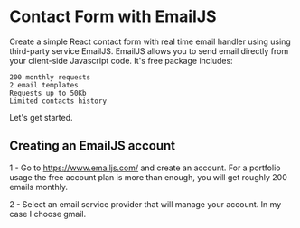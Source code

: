 # Contact Form with EmailJS

Create a simple React contact form with real time email handler using using third-party service EmailJS. EmailJS allows you to send email directly from your client-side Javascript code. It's free package includes:

    200 monthly requests
    2 email templates
    Requests up to 50Kb
    Limited contacts history

Let's get started.

## Creating an EmailJS account

1 - Go to https://www.emailjs.com/ and create an account. For a portfolio usage the free account plan is more than enough, you will get roughly 200 emails monthly.

2 - Select an email service provider that will manage your account. In my case I choose gmail.
